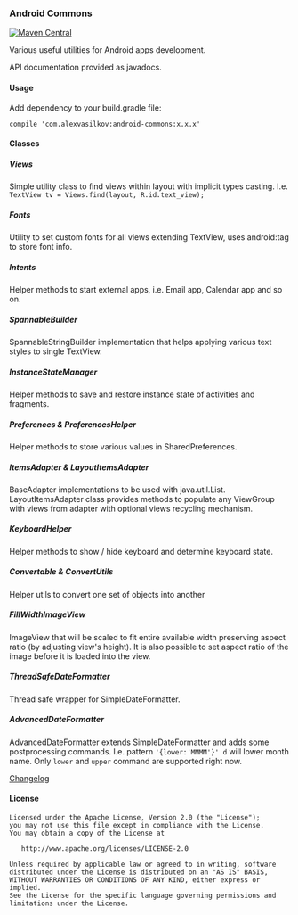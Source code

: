### Android Commons ###

[![Maven Central](https://maven-badges.herokuapp.com/maven-central/com.alexvasilkov/android-commons/badge.svg)](https://maven-badges.herokuapp.com/maven-central/com.alexvasilkov/android-commons)

Various useful utilities for Android apps development.

API documentation provided as javadocs.

#### Usage ####

Add dependency to your build.gradle file:

    compile 'com.alexvasilkov:android-commons:x.x.x'

#### Classes ####

##### Views #####
Simple utility class to find views within layout with implicit types casting. I.e. `TextView tv = Views.find(layout, R.id.text_view);`

##### Fonts #####
Utility to set custom fonts for all views extending TextView, uses android:tag to store font info.

##### Intents #####
Helper methods to start external apps, i.e. Email app, Calendar app and so on.

##### SpannableBuilder #####
SpannableStringBuilder implementation that helps applying various text styles to single TextView.

##### InstanceStateManager #####
Helper methods to save and restore instance state of activities and fragments.

##### Preferences & PreferencesHelper #####
Helper methods to store various values in SharedPreferences.

##### ItemsAdapter & LayoutItemsAdapter #####
BaseAdapter implementations to be used with java.util.List. LayoutItemsAdapter class provides methods to populate any ViewGroup with views from adapter with optional views recycling mechanism.

##### KeyboardHelper #####
Helper methods to show / hide keyboard and determine keyboard state.

##### Convertable & ConvertUtils #####
Helper utils to convert one set of objects into another

##### FillWidthImageView #####
ImageView that will be scaled to fit entire available width preserving aspect ratio (by adjusting view's height). It is also possible to set aspect ratio of the image before it is loaded into the view.

##### ThreadSafeDateFormatter #####
Thread safe wrapper for SimpleDateFormatter.

##### AdvancedDateFormatter #####
AdvancedDateFormatter extends SimpleDateFormatter and adds some postprocessing commands. I.e. pattern `'{lower:'MMMM'}' d` will lower month name.
Only `lower` and `upper` command are supported right now.



[Changelog](https://github.com/alexvasilkov/AndroidCommons/wiki/Changelog)


#### License ####

    Licensed under the Apache License, Version 2.0 (the "License");
    you may not use this file except in compliance with the License.
    You may obtain a copy of the License at

       http://www.apache.org/licenses/LICENSE-2.0

    Unless required by applicable law or agreed to in writing, software
    distributed under the License is distributed on an "AS IS" BASIS,
    WITHOUT WARRANTIES OR CONDITIONS OF ANY KIND, either express or implied.
    See the License for the specific language governing permissions and
    limitations under the License.
